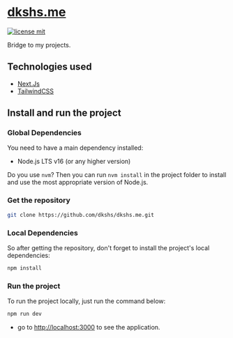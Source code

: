 # [dkshs.me](https://dkshs.me)

[![license mit](https://img.shields.io/badge/licence-MIT-6C47FF)](LICENSE)

Bridge to my projects.

## Technologies used

- [Next.Js](https://nextjs.org/)
- [TailwindCSS](https://tailwindcss.com/)

## Install and run the project

### Global Dependencies

You need to have a main dependency installed:

- Node.js LTS v16 (or any higher version)

Do you use `nvm`? Then you can run `nvm install` in the project folder to install and use the most appropriate version of Node.js.

### Get the repository

```bash
git clone https://github.com/dkshs/dkshs.me.git
```

### Local Dependencies

So after getting the repository, don't forget to install the project's local dependencies:

```bash
npm install
```

### Run the project

To run the project locally, just run the command below:

```bash
npm run dev
```

- go to <http://localhost:3000> to see the application.
